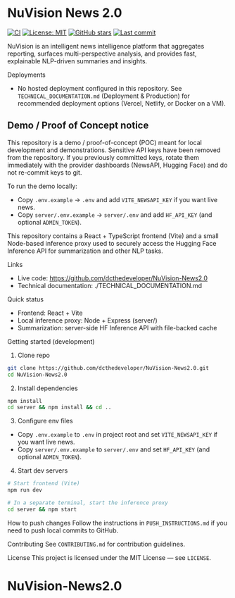 # NuVision News 2.0

[![CI](https://github.com/dcthedeveloper/NuVision-News2.0/actions/workflows/ci.yml/badge.svg)](https://github.com/dcthedeveloper/NuVision-News2.0/actions/workflows/ci.yml)
[![License: MIT](https://img.shields.io/badge/License-MIT-yellow.svg)](LICENSE)
[![GitHub stars](https://img.shields.io/github/stars/dcthedeveloper/NuVision-News2.0?style=social)](https://github.com/dcthedeveloper/NuVision-News2.0/stargazers)
[![Last commit](https://img.shields.io/github/last-commit/dcthedeveloper/NuVision-News2.0/main)](https://github.com/dcthedeveloper/NuVision-News2.0/commits/main)

NuVision is an intelligent news intelligence platform that aggregates reporting, surfaces multi-perspective analysis, and provides fast, explainable NLP-driven summaries and insights.

Deployments
- No hosted deployment configured in this repository. See `TECHNICAL_DOCUMENTATION.md` (Deployment & Production) for recommended deployment options (Vercel, Netlify, or Docker on a VM).

Demo / Proof of Concept notice
---------------------------------
This repository is a demo / proof-of-concept (POC) meant for local development and demonstrations. Sensitive API keys have been removed from the repository. If you previously committed keys, rotate them immediately with the provider dashboards (NewsAPI, Hugging Face) and do not re-commit keys to git.

To run the demo locally:
- Copy `.env.example` → `.env` and add `VITE_NEWSAPI_KEY` if you want live news.
- Copy `server/.env.example` → `server/.env` and add `HF_API_KEY` (and optional `ADMIN_TOKEN`).


This repository contains a React + TypeScript frontend (Vite) and a small Node-based inference proxy used to securely access the Hugging Face Inference API for summarization and other NLP tasks.

Links
- Live code: https://github.com/dcthedeveloper/NuVision-News2.0
- Technical documentation: ./TECHNICAL_DOCUMENTATION.md

Quick status
- Frontend: React + Vite
- Local inference proxy: Node + Express (server/)
- Summarization: server-side HF Inference API with file-backed cache

Getting started (development)
1. Clone repo
```bash
git clone https://github.com/dcthedeveloper/NuVision-News2.0.git
cd NuVision-News2.0
```
2. Install dependencies
```bash
npm install
cd server && npm install && cd ..
```
3. Configure env files
 - Copy `.env.example` to `.env` in project root and set `VITE_NEWSAPI_KEY` if you want live news.
 - Copy `server/.env.example` to `server/.env` and set `HF_API_KEY` (and optional `ADMIN_TOKEN`).

4. Start dev servers
```bash
# Start frontend (Vite)
npm run dev

# In a separate terminal, start the inference proxy
cd server && npm start
```

How to push changes
Follow the instructions in `PUSH_INSTRUCTIONS.md` if you need to push local commits to GitHub.

Contributing
See `CONTRIBUTING.md` for contribution guidelines.

License
This project is licensed under the MIT License — see `LICENSE`.
# NuVision-News2.0